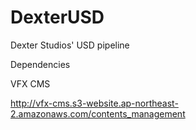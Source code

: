 # DexterUSD
Dexter Studios' USD pipeline

Dependencies


VFX CMS

http://vfx-cms.s3-website.ap-northeast-2.amazonaws.com/contents_management

